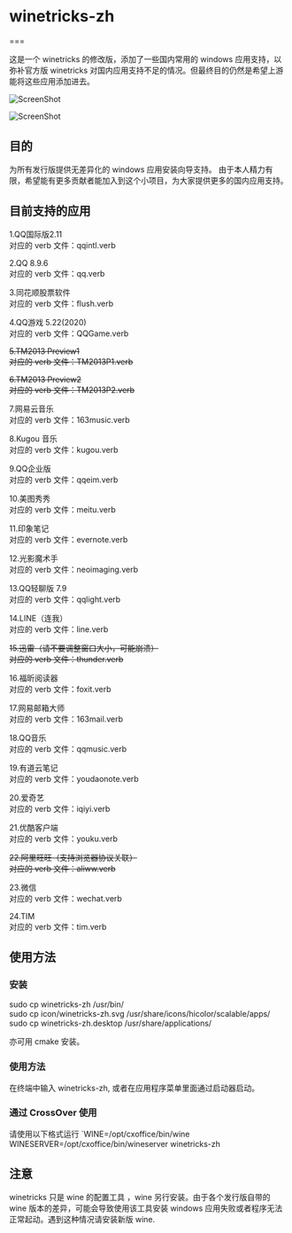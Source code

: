 # winetricks-zh #
===

这是一个 winetricks 的修改版，添加了一些国内常用的 windows 应用支持，以弥补官方版 winetricks 对国内应用支持不足的情况。但最终目的仍然是希望上游能将这些应用添加进去。

![ScreenShot](http://ww4.sinaimg.cn/mw1024/ed7abe25gw1epeqzdqo30j20s40ex0tz.jpg)

![ScreenShot](http://ww3.sinaimg.cn/mw1024/ed7abe25gw1epeqzeyyslj20s40exabf.jpg)

## 目的 ##

为所有发行版提供无差异化的 windows 应用安装向导支持。
由于本人精力有限，希望能有更多贡献者能加入到这个小项目，为大家提供更多的国内应用支持。

## 目前支持的应用 ##

1.QQ国际版2.11  
对应的 verb 文件：qqintl.verb

2.QQ 8.9.6  
对应的 verb 文件：qq.verb

3.同花顺股票软件  
对应的 verb 文件：flush.verb

4.QQ游戏 5.22(2020)  
对应的 verb 文件：QQGame.verb

~~5.TM2013 Preview1~~  
~~对应的 verb 文件：TM2013P1.verb~~

~~6.TM2013 Preview2~~  
~~对应的 verb 文件：TM2013P2.verb~~

7.网易云音乐  
对应的 verb 文件：163music.verb

8.Kugou 音乐  
对应的 verb 文件：kugou.verb

9.QQ企业版  
对应的 verb 文件：qqeim.verb

10.美图秀秀  
对应的 verb 文件：meitu.verb

11.印象笔记  
对应的 verb 文件：evernote.verb

12.光影魔术手  
对应的 verb 文件：neoimaging.verb

13.QQ轻聊版 7.9  
对应的 verb 文件：qqlight.verb

14.LINE（连我）  
对应的 verb 文件：line.verb

~~15.迅雷（请不要调整窗口大小，可能崩溃）~~  
~~对应的 verb 文件：thunder.verb~~

16.福昕阅读器  
对应的 verb 文件：foxit.verb

17.网易邮箱大师  
对应的 verb 文件：163mail.verb

18.QQ音乐  
对应的 verb 文件：qqmusic.verb

19.有道云笔记  
对应的 verb 文件：youdaonote.verb

20.爱奇艺  
对应的 verb 文件：iqiyi.verb

21.优酷客户端  
对应的 verb 文件：youku.verb

~~22.阿里旺旺（支持浏览器协议关联）~~  
~~对应的 verb 文件：aliww.verb~~

23.微信  
对应的 verb 文件：wechat.verb

24.TIM  
对应的 verb 文件：tim.verb

## 使用方法 ##

### 安装 ###

sudo cp winetricks-zh /usr/bin/  
sudo cp icon/winetricks-zh.svg /usr/share/icons/hicolor/scalable/apps/  
sudo cp winetricks-zh.desktop /usr/share/applications/  

亦可用 cmake 安装。

### 使用方法 ###
在终端中输入 winetricks-zh, 或者在应用程序菜单里面通过启动器启动。

### 通过 CrossOver 使用 ###

请使用以下格式运行
`WINE=/opt/cxoffice/bin/wine WINESERVER=/opt/cxoffice/bin/wineserver winetricks-zh

## 注意 ##

winetricks 只是 wine 的配置工具 ，wine 另行安装。由于各个发行版自带的 wine 版本的差异，可能会导致使用该工具安装 windows 应用失败或者程序无法正常起动。遇到这种情况请安装新版 wine.
